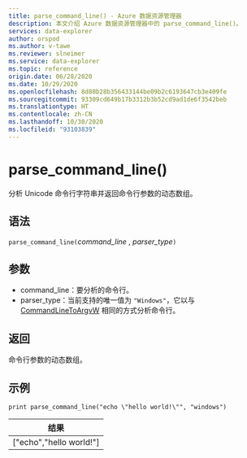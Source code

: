 ```yaml
---
title: parse_command_line() - Azure 数据资源管理器
description: 本文介绍 Azure 数据资源管理器中的 parse_command_line()。
services: data-explorer
author: orspod
ms.author: v-tawe
ms.reviewer: slneimer
ms.service: data-explorer
ms.topic: reference
origin.date: 06/28/2020
ms.date: 10/29/2020
ms.openlocfilehash: 8d80b28b356433144be09b2c6193647cb3e409fe
ms.sourcegitcommit: 93309cd649b17b3312b3b52cd9ad1de6f3542beb
ms.translationtype: HT
ms.contentlocale: zh-CN
ms.lasthandoff: 10/30/2020
ms.locfileid: "93103839"
---
```

# <a name="parse_command_line"></a>parse_command_line()

分析 Unicode 命令行字符串并返回命令行参数的动态数组。

## <a name="syntax"></a>语法

`parse_command_line(`*command_line* , *parser_type*`)`

## <a name="arguments"></a>参数

* command_line：要分析的命令行。
* parser_type：当前支持的唯一值为 `"Windows"`，它以与 [CommandLineToArgvW](/windows/win32/api/shellapi/nf-shellapi-commandlinetoargvw) 相同的方式分析命令行。

## <a name="returns"></a>返回

命令行参数的动态数组。

## <a name="example"></a>示例

<!-- csl: https://help.kusto.chinacloudapi.cn:443/Samples -->
```kusto
print parse_command_line("echo \"hello world!\"", "windows")
```

|结果|
|---|
|["echo","hello world!"]|
